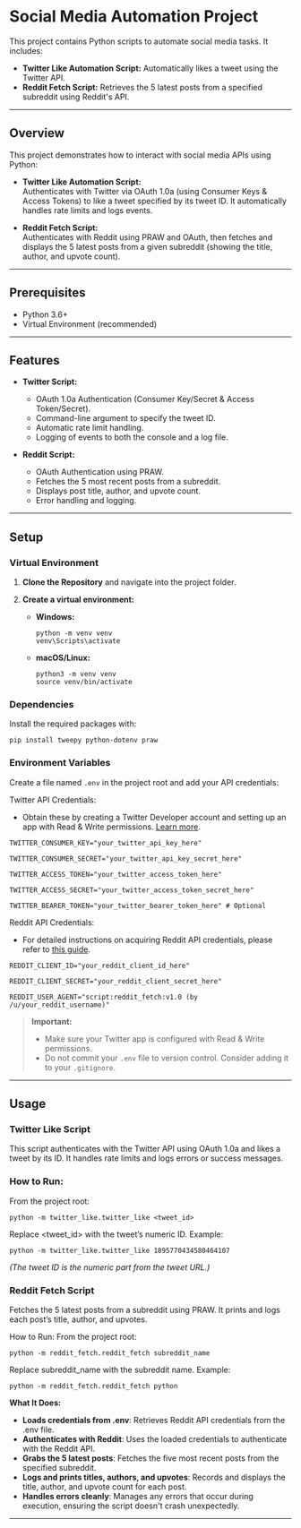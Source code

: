 # Social Media Automation Project

This project contains Python scripts to automate social media tasks. It includes:

- **Twitter Like Automation Script:** Automatically likes a tweet using the Twitter API.
- **Reddit Fetch Script:** Retrieves the 5 latest posts from a specified subreddit using Reddit's API.

---

## Overview

This project demonstrates how to interact with social media APIs using Python:

- **Twitter Like Automation Script:**  
  Authenticates with Twitter via OAuth 1.0a (using Consumer Keys & Access Tokens) to like a tweet specified by its tweet ID. It automatically handles rate limits and logs events.

- **Reddit Fetch Script:**  
  Authenticates with Reddit using PRAW and OAuth, then fetches and displays the 5 latest posts from a given subreddit (showing the title, author, and upvote count).

---

## Prerequisites

- Python 3.6+
- Virtual Environment (recommended)

---

## Features

- **Twitter Script:**

  - OAuth 1.0a Authentication (Consumer Key/Secret & Access Token/Secret).
  - Command-line argument to specify the tweet ID.
  - Automatic rate limit handling.
  - Logging of events to both the console and a log file.

- **Reddit Script:**
  - OAuth Authentication using PRAW.
  - Fetches the 5 most recent posts from a subreddit.
  - Displays post title, author, and upvote count.
  - Error handling and logging.

---

## Setup

### Virtual Environment

1. **Clone the Repository** and navigate into the project folder.

2. **Create a virtual environment:**

   - **Windows:**
     ```
     python -m venv venv
     venv\Scripts\activate
     ```
   - **macOS/Linux:**
     ```
     python3 -m venv venv
     source venv/bin/activate
     ```

### Dependencies

Install the required packages with:
```
pip install tweepy python-dotenv praw
```

### Environment Variables

Create a file named `.env` in the project root and add your API credentials:

Twitter API Credentials:

- Obtain these by creating a Twitter Developer account and setting up an app with Read & Write permissions. [Learn more](https://developer.twitter.com/en/docs/authentication/oauth-1-0a).

```
TWITTER_CONSUMER_KEY="your_twitter_api_key_here"

TWITTER_CONSUMER_SECRET="your_twitter_api_key_secret_here"

TWITTER_ACCESS_TOKEN="your_twitter_access_token_here" 

TWITTER_ACCESS_SECRET="your_twitter_access_token_secret_here"

TWITTER_BEARER_TOKEN="your_twitter_bearer_token_here" # Optional
```

Reddit API Credentials:

- For detailed instructions on acquiring Reddit API credentials, please refer to [this guide](https://github.com/reddit-archive/reddit/wiki/OAuth2-Quick-Start-Example).

```
REDDIT_CLIENT_ID="your_reddit_client_id_here"

REDDIT_CLIENT_SECRET="your_reddit_client_secret_here"

REDDIT_USER_AGENT="script:reddit_fetch:v1.0 (by /u/your_reddit_username)"
```

> **Important:**
>
> - Make sure your Twitter app is configured with Read & Write permissions.
> - Do not commit your `.env` file to version control. Consider adding it to your `.gitignore`.

---

## Usage

### Twitter Like Script

This script authenticates with the Twitter API using OAuth 1.0a and likes a tweet by its ID. It handles rate limits and logs errors or success messages.

### How to Run:

From the project root:

```
python -m twitter_like.twitter_like <tweet_id>
```

Replace <tweet_id> with the tweet’s numeric ID. Example:

```
python -m twitter_like.twitter_like 1895770434580464107
```

_(The tweet ID is the numeric part from the tweet URL.)_

### Reddit Fetch Script

Fetches the 5 latest posts from a subreddit using PRAW. It prints and logs each post’s title, author, and upvotes.

How to Run:
From the project root:

```
python -m reddit_fetch.reddit_fetch subreddit_name
```

Replace subreddit_name with the subreddit name. Example:

```
python -m reddit_fetch.reddit_fetch python
```

**What It Does:**

- **Loads credentials from .env**: Retrieves Reddit API credentials from the .env file.
- **Authenticates with Reddit**: Uses the loaded credentials to authenticate with the Reddit API.
- **Grabs the 5 latest posts**: Fetches the five most recent posts from the specified subreddit.
- **Logs and prints titles, authors, and upvotes**: Records and displays the title, author, and upvote count for each post.
- **Handles errors cleanly**: Manages any errors that occur during execution, ensuring the script doesn't crash unexpectedly.

---
